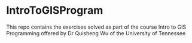 # IntroToGISProgram
This repo contains the exercises solved as part of the course Intro to GIS Programming offered by Dr Quisheng Wu of the University of Tennessee
